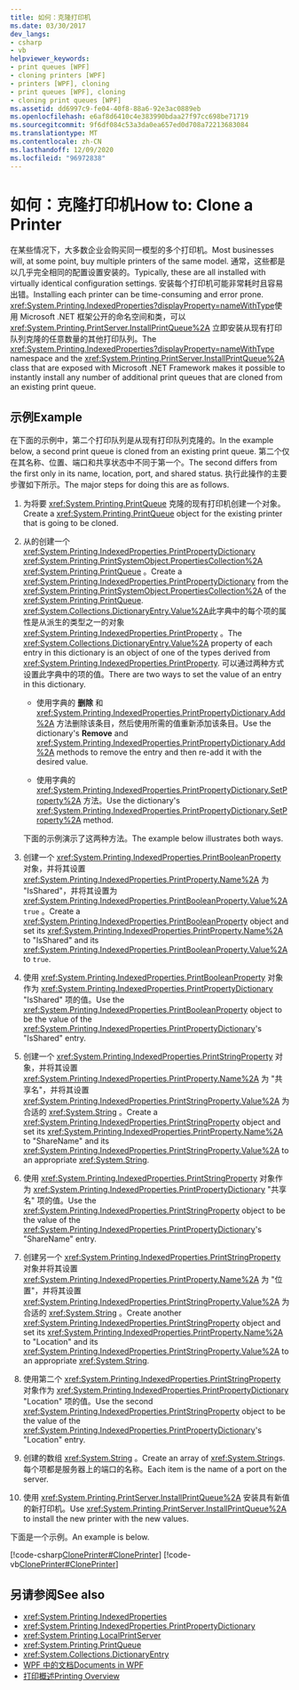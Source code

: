 ```yaml
---
title: 如何：克隆打印机
ms.date: 03/30/2017
dev_langs:
- csharp
- vb
helpviewer_keywords:
- print queues [WPF]
- cloning printers [WPF]
- printers [WPF], cloning
- print queues [WPF], cloning
- cloning print queues [WPF]
ms.assetid: dd6997c9-fe04-40f8-88a6-92e3ac0889eb
ms.openlocfilehash: e6af8d6410c4e383990bdaa27f97cc698be71719
ms.sourcegitcommit: 9f6df084c53a3da0ea657ed0d708a72213683084
ms.translationtype: MT
ms.contentlocale: zh-CN
ms.lasthandoff: 12/09/2020
ms.locfileid: "96972838"
---
```

# <a name="how-to-clone-a-printer"></a><span data-ttu-id="58c19-102">如何：克隆打印机</span><span class="sxs-lookup"><span data-stu-id="58c19-102">How to: Clone a Printer</span></span>
<span data-ttu-id="58c19-103">在某些情况下，大多数企业会购买同一模型的多个打印机。</span><span class="sxs-lookup"><span data-stu-id="58c19-103">Most businesses will, at some point, buy multiple printers of the same model.</span></span> <span data-ttu-id="58c19-104">通常，这些都是以几乎完全相同的配置设置安装的。</span><span class="sxs-lookup"><span data-stu-id="58c19-104">Typically, these are all installed with virtually identical configuration settings.</span></span> <span data-ttu-id="58c19-105">安装每个打印机可能非常耗时且容易出错。</span><span class="sxs-lookup"><span data-stu-id="58c19-105">Installing each printer can be time-consuming and error prone.</span></span> <span data-ttu-id="58c19-106"><xref:System.Printing.IndexedProperties?displayProperty=nameWithType>使用 Microsoft .NET 框架公开的命名空间和类，可以 <xref:System.Printing.PrintServer.InstallPrintQueue%2A> 立即安装从现有打印队列克隆的任意数量的其他打印队列。</span><span class="sxs-lookup"><span data-stu-id="58c19-106">The <xref:System.Printing.IndexedProperties?displayProperty=nameWithType> namespace and the <xref:System.Printing.PrintServer.InstallPrintQueue%2A> class that are exposed with Microsoft .NET Framework makes it possible to instantly install any number of additional print queues that are cloned from an existing print queue.</span></span>  
  
## <a name="example"></a><span data-ttu-id="58c19-107">示例</span><span class="sxs-lookup"><span data-stu-id="58c19-107">Example</span></span>  
 <span data-ttu-id="58c19-108">在下面的示例中，第二个打印队列是从现有打印队列克隆的。</span><span class="sxs-lookup"><span data-stu-id="58c19-108">In the example below, a second print queue is cloned from an existing print queue.</span></span> <span data-ttu-id="58c19-109">第二个仅在其名称、位置、端口和共享状态中不同于第一个。</span><span class="sxs-lookup"><span data-stu-id="58c19-109">The second differs from the first only in its name, location, port, and shared status.</span></span> <span data-ttu-id="58c19-110">执行此操作的主要步骤如下所示。</span><span class="sxs-lookup"><span data-stu-id="58c19-110">The major steps for doing this are as follows.</span></span>  
  
1. <span data-ttu-id="58c19-111">为将要 <xref:System.Printing.PrintQueue> 克隆的现有打印机创建一个对象。</span><span class="sxs-lookup"><span data-stu-id="58c19-111">Create a <xref:System.Printing.PrintQueue> object for the existing printer that is going to be cloned.</span></span>  
  
2. <span data-ttu-id="58c19-112">从的创建一个 <xref:System.Printing.IndexedProperties.PrintPropertyDictionary> <xref:System.Printing.PrintSystemObject.PropertiesCollection%2A> <xref:System.Printing.PrintQueue> 。</span><span class="sxs-lookup"><span data-stu-id="58c19-112">Create a <xref:System.Printing.IndexedProperties.PrintPropertyDictionary> from the <xref:System.Printing.PrintSystemObject.PropertiesCollection%2A> of the <xref:System.Printing.PrintQueue>.</span></span> <span data-ttu-id="58c19-113"><xref:System.Collections.DictionaryEntry.Value%2A>此字典中的每个项的属性是从派生的类型之一的对象 <xref:System.Printing.IndexedProperties.PrintProperty> 。</span><span class="sxs-lookup"><span data-stu-id="58c19-113">The <xref:System.Collections.DictionaryEntry.Value%2A> property of each entry in this dictionary is an object of one of the types derived from <xref:System.Printing.IndexedProperties.PrintProperty>.</span></span> <span data-ttu-id="58c19-114">可以通过两种方式设置此字典中的项的值。</span><span class="sxs-lookup"><span data-stu-id="58c19-114">There are two ways to set the value of an entry in this dictionary.</span></span>  
  
    - <span data-ttu-id="58c19-115">使用字典的 **删除** 和 <xref:System.Printing.IndexedProperties.PrintPropertyDictionary.Add%2A> 方法删除该条目，然后使用所需的值重新添加该条目。</span><span class="sxs-lookup"><span data-stu-id="58c19-115">Use the dictionary's **Remove** and <xref:System.Printing.IndexedProperties.PrintPropertyDictionary.Add%2A> methods to remove the entry and then re-add it with the desired value.</span></span>  
  
    - <span data-ttu-id="58c19-116">使用字典的 <xref:System.Printing.IndexedProperties.PrintPropertyDictionary.SetProperty%2A> 方法。</span><span class="sxs-lookup"><span data-stu-id="58c19-116">Use the dictionary's <xref:System.Printing.IndexedProperties.PrintPropertyDictionary.SetProperty%2A> method.</span></span>  
  
     <span data-ttu-id="58c19-117">下面的示例演示了这两种方法。</span><span class="sxs-lookup"><span data-stu-id="58c19-117">The example below illustrates both ways.</span></span>  
  
3. <span data-ttu-id="58c19-118">创建一个 <xref:System.Printing.IndexedProperties.PrintBooleanProperty> 对象，并将其设置 <xref:System.Printing.IndexedProperties.PrintProperty.Name%2A> 为 "IsShared"，并将其设置为 <xref:System.Printing.IndexedProperties.PrintBooleanProperty.Value%2A> `true` 。</span><span class="sxs-lookup"><span data-stu-id="58c19-118">Create a <xref:System.Printing.IndexedProperties.PrintBooleanProperty> object and set its <xref:System.Printing.IndexedProperties.PrintProperty.Name%2A> to "IsShared" and its <xref:System.Printing.IndexedProperties.PrintBooleanProperty.Value%2A> to `true`.</span></span>  
  
4. <span data-ttu-id="58c19-119">使用 <xref:System.Printing.IndexedProperties.PrintBooleanProperty> 对象作为 <xref:System.Printing.IndexedProperties.PrintPropertyDictionary> "IsShared" 项的值。</span><span class="sxs-lookup"><span data-stu-id="58c19-119">Use the <xref:System.Printing.IndexedProperties.PrintBooleanProperty> object to be the value of the <xref:System.Printing.IndexedProperties.PrintPropertyDictionary>'s "IsShared" entry.</span></span>  
  
5. <span data-ttu-id="58c19-120">创建一个 <xref:System.Printing.IndexedProperties.PrintStringProperty> 对象，并将其设置 <xref:System.Printing.IndexedProperties.PrintProperty.Name%2A> 为 "共享名"，并将其设置 <xref:System.Printing.IndexedProperties.PrintStringProperty.Value%2A> 为合适的 <xref:System.String> 。</span><span class="sxs-lookup"><span data-stu-id="58c19-120">Create a <xref:System.Printing.IndexedProperties.PrintStringProperty> object and set its <xref:System.Printing.IndexedProperties.PrintProperty.Name%2A> to "ShareName" and its <xref:System.Printing.IndexedProperties.PrintStringProperty.Value%2A> to an appropriate <xref:System.String>.</span></span>  
  
6. <span data-ttu-id="58c19-121">使用 <xref:System.Printing.IndexedProperties.PrintStringProperty> 对象作为 <xref:System.Printing.IndexedProperties.PrintPropertyDictionary> "共享名" 项的值。</span><span class="sxs-lookup"><span data-stu-id="58c19-121">Use the <xref:System.Printing.IndexedProperties.PrintStringProperty> object to be the value of the <xref:System.Printing.IndexedProperties.PrintPropertyDictionary>'s "ShareName" entry.</span></span>  
  
7. <span data-ttu-id="58c19-122">创建另一个 <xref:System.Printing.IndexedProperties.PrintStringProperty> 对象并将其设置 <xref:System.Printing.IndexedProperties.PrintProperty.Name%2A> 为 "位置"，并将其设置 <xref:System.Printing.IndexedProperties.PrintStringProperty.Value%2A> 为合适的 <xref:System.String> 。</span><span class="sxs-lookup"><span data-stu-id="58c19-122">Create another <xref:System.Printing.IndexedProperties.PrintStringProperty> object and set its <xref:System.Printing.IndexedProperties.PrintProperty.Name%2A> to "Location" and its <xref:System.Printing.IndexedProperties.PrintStringProperty.Value%2A> to an appropriate <xref:System.String>.</span></span>  
  
8. <span data-ttu-id="58c19-123">使用第二个 <xref:System.Printing.IndexedProperties.PrintStringProperty> 对象作为 <xref:System.Printing.IndexedProperties.PrintPropertyDictionary> "Location" 项的值。</span><span class="sxs-lookup"><span data-stu-id="58c19-123">Use the second <xref:System.Printing.IndexedProperties.PrintStringProperty> object to be the value of the <xref:System.Printing.IndexedProperties.PrintPropertyDictionary>'s "Location" entry.</span></span>  
  
9. <span data-ttu-id="58c19-124">创建的数组 <xref:System.String> 。</span><span class="sxs-lookup"><span data-stu-id="58c19-124">Create an array of <xref:System.String>s.</span></span> <span data-ttu-id="58c19-125">每个项都是服务器上的端口的名称。</span><span class="sxs-lookup"><span data-stu-id="58c19-125">Each item is the name of a port on the server.</span></span>  
  
10. <span data-ttu-id="58c19-126">使用 <xref:System.Printing.PrintServer.InstallPrintQueue%2A> 安装具有新值的新打印机。</span><span class="sxs-lookup"><span data-stu-id="58c19-126">Use <xref:System.Printing.PrintServer.InstallPrintQueue%2A> to install the new printer with the new values.</span></span>  
  
 <span data-ttu-id="58c19-127">下面是一个示例。</span><span class="sxs-lookup"><span data-stu-id="58c19-127">An example is below.</span></span>  
  
 [!code-csharp[ClonePrinter#ClonePrinter](~/samples/snippets/csharp/VS_Snippets_Wpf/ClonePrinter/CSharp/Program.cs#cloneprinter)]
 [!code-vb[ClonePrinter#ClonePrinter](~/samples/snippets/visualbasic/VS_Snippets_Wpf/ClonePrinter/visualbasic/program.vb#cloneprinter)]  
  
## <a name="see-also"></a><span data-ttu-id="58c19-128">另请参阅</span><span class="sxs-lookup"><span data-stu-id="58c19-128">See also</span></span>

- <xref:System.Printing.IndexedProperties>
- <xref:System.Printing.IndexedProperties.PrintPropertyDictionary>
- <xref:System.Printing.LocalPrintServer>
- <xref:System.Printing.PrintQueue>
- <xref:System.Collections.DictionaryEntry>
- [<span data-ttu-id="58c19-129">WPF 中的文档</span><span class="sxs-lookup"><span data-stu-id="58c19-129">Documents in WPF</span></span>](documents-in-wpf.md)
- [<span data-ttu-id="58c19-130">打印概述</span><span class="sxs-lookup"><span data-stu-id="58c19-130">Printing Overview</span></span>](printing-overview.md)
